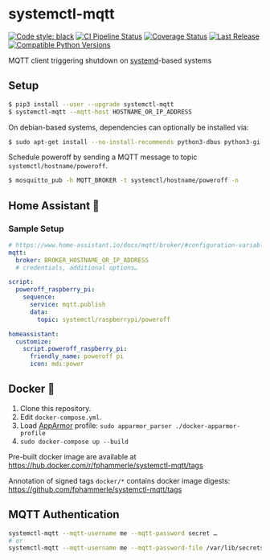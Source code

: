 # systemctl-mqtt

[![Code style: black](https://img.shields.io/badge/code%20style-black-000000.svg)](https://github.com/psf/black)
[![CI Pipeline Status](https://github.com/fphammerle/systemctl-mqtt/workflows/tests/badge.svg)](https://github.com/fphammerle/systemctl-mqtt/actions)
[![Coverage Status](https://coveralls.io/repos/github/fphammerle/systemctl-mqtt/badge.svg?branch=master)](https://coveralls.io/github/fphammerle/systemctl-mqtt?branch=master)
[![Last Release](https://img.shields.io/pypi/v/systemctl-mqtt.svg)](https://pypi.org/project/systemctl-mqtt/#history)
[![Compatible Python Versions](https://img.shields.io/pypi/pyversions/systemctl-mqtt.svg)](https://pypi.org/project/systemctl-mqtt/)

MQTT client triggering shutdown on [systemd](https://freedesktop.org/wiki/Software/systemd/)-based systems

## Setup

```sh
$ pip3 install --user --upgrade systemctl-mqtt
$ systemctl-mqtt --mqtt-host HOSTNAME_OR_IP_ADDRESS
```

On debian-based systems, dependencies can optionally be installed via:
```sh
$ sudo apt-get install --no-install-recommends python3-dbus python3-gi python3-paho-mqtt
```

Schedule poweroff by sending a MQTT message to topic `systemctl/hostname/poweroff`.

```sh
$ mosquitto_pub -h MQTT_BROKER -t systemctl/hostname/poweroff -n
```

## Home Assistant 🏡

### Sample Setup

```yaml
# https://www.home-assistant.io/docs/mqtt/broker/#configuration-variables
mqtt:
  broker: BROKER_HOSTNAME_OR_IP_ADDRESS
  # credentials, additional options…

script:
  poweroff_raspberry_pi:
    sequence:
      service: mqtt.publish
      data:
        topic: systemctl/raspberrypi/poweroff

homeassistant:
  customize:
    script.poweroff_raspberry_pi:
      friendly_name: poweroff pi
      icon: mdi:power
```

## Docker 🐳

1. Clone this repository.
2. Edit `docker-compose.yml`.
3. Load [AppArmor](https://en.wikipedia.org/wiki/AppArmor) profile:
   `sudo apparmor_parser ./docker-apparmor-profile`
4. `sudo docker-compose up --build`

Pre-built docker image are available at https://hub.docker.com/r/fphammerle/systemctl-mqtt/tags

Annotation of signed tags `docker/*` contains docker image digests: https://github.com/fphammerle/systemctl-mqtt/tags

## MQTT Authentication

```sh
systemctl-mqtt --mqtt-username me --mqtt-password secret …
# or
systemctl-mqtt --mqtt-username me --mqtt-password-file /var/lib/secrets/mqtt/password …
```
